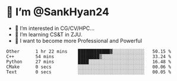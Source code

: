 # 👋 I’m @SankHyan24

- 👀 I’m interested in CG/CV/HPC...
- 🌱 I’m learning CS&T in ZJU.
- 💞️ I want to become more Professional and Powerful


<!---
SankHyan24/SankHyan24 is a ✨ special ✨ repository because its `README.md` (this file) appears on your GitHub profile.
You can click the Preview link to take a look at your changes.
--->
<!--START_SECTION:waka-->

```text
Other      1 hr 22 mins    ████████████▓░░░░░░░░░░░░   50.15 %
C++        54 mins         ████████▒░░░░░░░░░░░░░░░░   33.24 %
Python     27 mins         ████░░░░░░░░░░░░░░░░░░░░░   16.48 %
CMake      0 secs          ░░░░░░░░░░░░░░░░░░░░░░░░░   00.06 %
Text       0 secs          ░░░░░░░░░░░░░░░░░░░░░░░░░   00.05 %
```

<!--END_SECTION:waka-->
